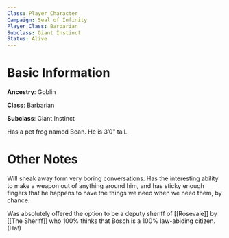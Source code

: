 ```yaml
---
Class: Player Character
Campaign: Seal of Infinity
Player Class: Barbarian
Subclass: Giant Instinct
Status: Alive
---
```

# Basic Information
**Ancestry**: Goblin

**Class**: Barbarian

**Subclass**: Giant Instinct

Has a pet frog named Bean. He is 3’0” tall.
# Other Notes
Will sneak away form very boring conversations. Has the interesting ability to make a weapon out of anything around him, and has sticky enough fingers that he happens to have the things we need when we need them, by chance.

Was absolutely offered the option to be a deputy sheriff of [[Rosevale]] by [[The Sheriff]] who 100% thinks that Bosch is a 100% law-abiding citizen. (Ha!)